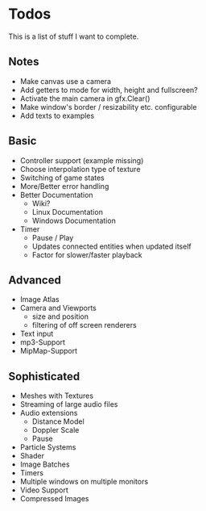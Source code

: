 # Todos

This is a list of stuff I want to complete.

## Notes
* Make canvas use a camera
* Add getters to mode for width, height and fullscreen?
* Activate the main camera in gfx.Clear()
* Make window's border / resizability etc. configurable
* Add texts to examples

## Basic
- Controller support (example missing)
- Choose interpolation type of texture
- Switching of game states
- More/Better error handling
- Better Documentation
  - Wiki?
  - Linux Documentation
  - Windows Documentation
- Timer
  - Pause / Play
  - Updates connected entities when updated itself
  - Factor for slower/faster playback

## Advanced
- Image Atlas
- Camera and Viewports
  - size and position
  - filtering of off screen renderers
- Text input
- mp3-Support
- MipMap-Support

## Sophisticated
- Meshes with Textures
- Streaming of large audio files
- Audio extensions
  - Distance Model
  - Doppler Scale
  - Pause
- Particle Systems
- Shader
- Image Batches
- Timers
- Multiple windows on multiple monitors
- Video Support
- Compressed Images
